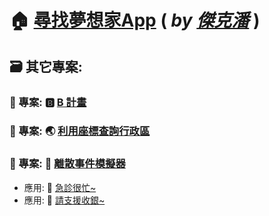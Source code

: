 # 🏠 [尋找夢想家App](https://share.streamlit.io/ssp6258/house_app/main/app.py) ( *by [傑克潘](https://www.facebook.com/jack.pan.96)* )


## 🗃️ 其它專案:
### 📌 專案: 🅱️ [B 計畫](https://tw-stock.streamlit.app/) 
### 📌 專案: 🌏 [利用座標查詢行政區](https://ssp6258-use-conda-env-geopandas-25ytkj.streamlit.app/)
### 📌 專案: 🎲 [離散事件模擬器](https://ssp6258-des-app-app-qdgbyz.streamlit.app/)
- 應用: 🏥 [急診很忙~](https://ssp6258-des-app-app-qdgbyz.streamlit.app/)
- 應用: 🛒 [請支援收銀~](https://ssp6258-des-app-app-qdgbyz.streamlit.app/)

